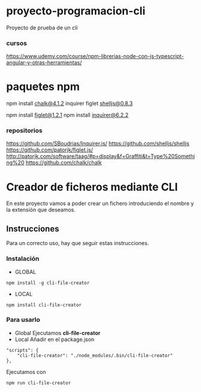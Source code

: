 # proyecto-programacion-cli
Proyecto de prueba de un cli

### cursos
https://www.udemy.com/course/npm-librerias-node-con-js-typescript-angular-y-otras-herramientas/

# paquetes npm
npm install chalk@4.1.2 inquirer figlet shelljs@0.8.3

npm install figlet@1.2.1
npm install inquirer@6.2.2

### repositorios

https://github.com/SBoudrias/Inquirer.js/
https://github.com/shelljs/shelljs
https://github.com/patorjk/figlet.js/
http://patorjk.com/software/taag/#p=display&f=Graffiti&t=Type%20Something%20
https://github.com/chalk/chalk


# Creador de ficheros mediante CLI
En este proyecto vamos a poder crear un fichero introduciendo el nombre y la extensión que deseamos.

## Instrucciones
Para un correcto uso, hay que seguir estas instrucciones.

### Instalación

* GLOBAL
```
npm install -g cli-file-creator
```
* LOCAL
```
npm install cli-file-creator
```

### Para usarlo
* Global
Ejecutamos **cli-file-creator**
* Local
Añadir en el package.json
```
"scripts": {
    "cli-file-creator": "./node_modules/.bin/cli-file-creator"
},
```
Ejecutamos con
```
npm run cli-file-creator
```
